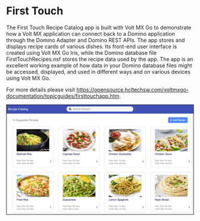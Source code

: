 # First Touch
The First Touch Recipe Catalog app is built with Volt MX Go to demonstrate how a Volt MX application can connect back to a Domino application through the Domino Adapter and Domino REST APIs.   The app stores and displays recipe cards of various dishes. Its front-end user interface is created using Volt MX Go Iris, while the Domino database file FirstTouchRecipes.nsf stores the recipe data used by the app. The app is an excellent working example of how data in your Domino database files might be accessed, displayed, and used in different ways and on various devices using Volt MX Go.

For more details please visit https://opensource.hcltechsw.com/voltmxgo-documentation/topicguides/firsttouchapp.htm.


![recipe tile](./images/ftrecipeapp.png)
